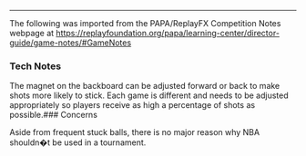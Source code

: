 ***
The following was imported from the PAPA/ReplayFX Competition Notes webpage at https://replayfoundation.org/papa/learning-center/director-guide/game-notes/#GameNotes

### Tech Notes
            
The magnet on the backboard can be adjusted forward or back to make shots more likely to stick. Each game is different and needs to be adjusted appropriately so players receive as high a percentage of shots as possible.### Concerns
            
Aside from frequent stuck balls, there is no major reason why NBA shouldn�t be used in a tournament.
